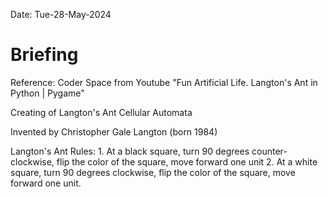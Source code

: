 Date: Tue-28-May-2024

#   Briefing
Reference: Coder Space from Youtube "Fun Artificial Life. Langton's Ant in Python | Pygame"

Creating of Langton's Ant Cellular Automata

Invented by Christopher Gale Langton (born 1984)

Langton's Ant Rules:
    1.  At a black square, turn 90 degrees counter-clockwise, flip the color of the square,
        move forward one unit
    2.  At a white square, turn 90 degrees clockwise, flip the color of the square, move forward one
        unit.
